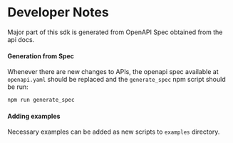 # Developer Notes

Major part of this sdk is generated from
OpenAPI Spec obtained from the api docs.

#### Generation from Spec

Whenever there are new changes to APIs, the openapi
spec available at `openapi.yaml` should be replaced
and the `generate_spec` npm script should be run:

```bash
npm run generate_spec
```

#### Adding examples

Necessary examples can be added as new scripts to `examples` directory.
